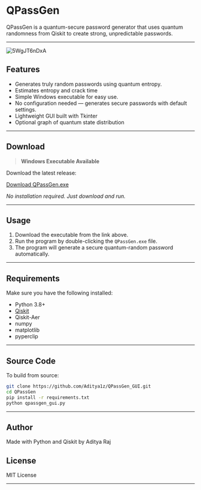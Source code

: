# QPassGen

QPassGen is a quantum-secure password generator that uses quantum randomness from Qiskit to create strong, unpredictable passwords.

---

![5WgJT6nDxA](https://github.com/user-attachments/assets/77748ef4-27d8-475f-8869-a3feff70e57e)


## Features

- Generates truly random passwords using quantum entropy.
- Estimates entropy and crack time
- Simple Windows executable for easy use.
- No configuration needed — generates secure passwords with default settings.
- Lightweight GUI built with Tkinter
- Optional graph of quantum state distribution
  
---

## Download

> **Windows Executable Available**

Download the latest release:

[Download QPassGen.exe](https://github.com/Aditya1z/QPassGen_GUI/releases/download/v1.0.0/QPassGen.exe)

_No installation required. Just download and run._

---

## Usage

1. Download the executable from the link above.
2. Run the program by double-clicking the `QPassGen.exe` file.
3. The program will generate a secure quantum-random password automatically.

---

## Requirements

Make sure you have the following installed:

- Python 3.8+
- [Qiskit](https://qiskit.org/)
- Qiskit-Aer
- numpy
- matplotlib
- pyperclip

---

## Source Code

To build from source:

```bash
git clone https://github.com/Aditya1z/QPassGen_GUI.git
cd QPassGen
pip install -r requirements.txt
python qpassgen_gui.py

```

---

## Author

Made with Python and Qiskit by Aditya Raj

## License

MIT License

---
